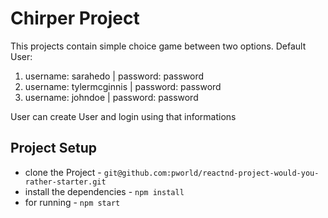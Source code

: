 # Chirper Project

This projects contain simple choice game between two options.
Default User:
1. username: sarahedo | password: password
2. username: tylermcginnis | password: password
3. username: johndoe | password: password

User can create User and login using that informations


## Project Setup

* clone the Project - `git@github.com:pworld/reactnd-project-would-you-rather-starter.git`
* install the dependencies - `npm install`
* for running - `npm start`
